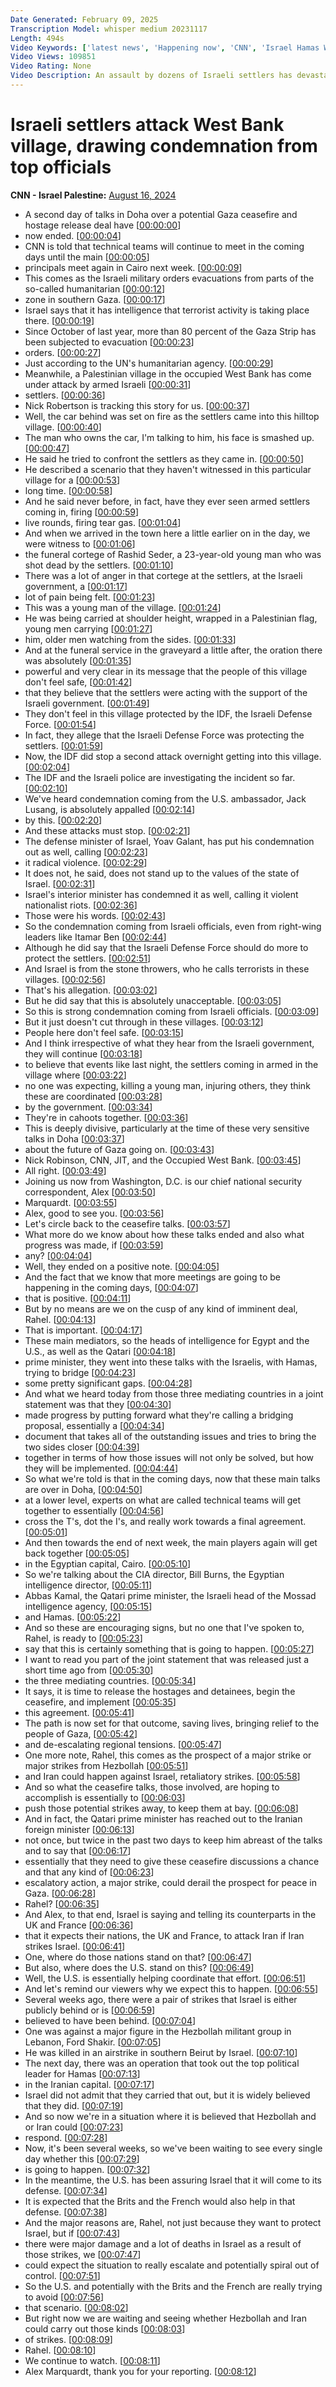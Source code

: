 ```yaml
---
Date Generated: February 09, 2025
Transcription Model: whisper medium 20231117
Length: 494s
Video Keywords: ['latest news', 'Happening now', 'CNN', 'Israel Hamas War', 'Benjamin Netanyahu', 'Hamas', 'Hezbollah', 'Gaza Strip', 'Gaza', 'Rafah', 'Lebanon', 'IDF', 'Israel Defense Forces', 'Israel Military Aid', 'Tel Aviv', 'Middle East', 'Israeli Settlers', 'West Bank', 'Jit', 'Palestinian Authority', 'Palestine Red Crescent Society', 'Defense Minister Yoav Gallant', 'Israeli President Isaac Herzog', 'Itamar Ben Gvir', 'Rahel Solomon', 'CNN Newsroom', 'Nic Robertson', 'Alex Marquardt']
Video Views: 109851
Video Rating: None
Video Description: An assault by dozens of Israeli settlers has devastated a Palestinian town in the occupied West Bank, drawing blistering condemnation from top Israeli officials. More than 70 armed settlers invaded the town of Jit, firing bullets and tear gas at residents and setting several homes and cars and other property on fire, according to the head of Jit’s village council, Nasser Sedda. CNN’s Nic Robertson reports.  #CNN #News
---
```


# Israeli settlers attack West Bank village, drawing condemnation from top officials
**CNN - Israel Palestine:** [August 16, 2024](https://www.youtube.com/watch?v=YZESvtqhfqs)
*  A second day of talks in Doha over a potential Gaza ceasefire and hostage release deal have [[00:00:00](https://www.youtube.com/watch?v=YZESvtqhfqs&t=0.0s)]
*  now ended. [[00:00:04](https://www.youtube.com/watch?v=YZESvtqhfqs&t=4.66s)]
*  CNN is told that technical teams will continue to meet in the coming days until the main [[00:00:05](https://www.youtube.com/watch?v=YZESvtqhfqs&t=5.66s)]
*  principals meet again in Cairo next week. [[00:00:09](https://www.youtube.com/watch?v=YZESvtqhfqs&t=9.66s)]
*  This comes as the Israeli military orders evacuations from parts of the so-called humanitarian [[00:00:12](https://www.youtube.com/watch?v=YZESvtqhfqs&t=12.540000000000001s)]
*  zone in southern Gaza. [[00:00:17](https://www.youtube.com/watch?v=YZESvtqhfqs&t=17.12s)]
*  Israel says that it has intelligence that terrorist activity is taking place there. [[00:00:19](https://www.youtube.com/watch?v=YZESvtqhfqs&t=19.2s)]
*  Since October of last year, more than 80 percent of the Gaza Strip has been subjected to evacuation [[00:00:23](https://www.youtube.com/watch?v=YZESvtqhfqs&t=23.18s)]
*  orders. [[00:00:27](https://www.youtube.com/watch?v=YZESvtqhfqs&t=27.92s)]
*  Just according to the UN's humanitarian agency. [[00:00:29](https://www.youtube.com/watch?v=YZESvtqhfqs&t=29.0s)]
*  Meanwhile, a Palestinian village in the occupied West Bank has come under attack by armed Israeli [[00:00:31](https://www.youtube.com/watch?v=YZESvtqhfqs&t=31.6s)]
*  settlers. [[00:00:36](https://www.youtube.com/watch?v=YZESvtqhfqs&t=36.96s)]
*  Nick Robertson is tracking this story for us. [[00:00:37](https://www.youtube.com/watch?v=YZESvtqhfqs&t=37.96s)]
*  Well, the car behind was set on fire as the settlers came into this hilltop village. [[00:00:40](https://www.youtube.com/watch?v=YZESvtqhfqs&t=40.64s)]
*  The man who owns the car, I'm talking to him, his face is smashed up. [[00:00:47](https://www.youtube.com/watch?v=YZESvtqhfqs&t=47.08s)]
*  He said he tried to confront the settlers as they came in. [[00:00:50](https://www.youtube.com/watch?v=YZESvtqhfqs&t=50.6s)]
*  He described a scenario that they haven't witnessed in this particular village for a [[00:00:53](https://www.youtube.com/watch?v=YZESvtqhfqs&t=53.32s)]
*  long time. [[00:00:58](https://www.youtube.com/watch?v=YZESvtqhfqs&t=58.239999999999995s)]
*  And he said never before, in fact, have they ever seen armed settlers coming in, firing [[00:00:59](https://www.youtube.com/watch?v=YZESvtqhfqs&t=59.239999999999995s)]
*  live rounds, firing tear gas. [[00:01:04](https://www.youtube.com/watch?v=YZESvtqhfqs&t=64.16s)]
*  And when we arrived in the town here a little earlier on in the day, we were witness to [[00:01:06](https://www.youtube.com/watch?v=YZESvtqhfqs&t=66.52s)]
*  the funeral cortege of Rashid Seder, a 23-year-old young man who was shot dead by the settlers. [[00:01:10](https://www.youtube.com/watch?v=YZESvtqhfqs&t=70.6s)]
*  There was a lot of anger in that cortege at the settlers, at the Israeli government, a [[00:01:17](https://www.youtube.com/watch?v=YZESvtqhfqs&t=77.62s)]
*  lot of pain being felt. [[00:01:23](https://www.youtube.com/watch?v=YZESvtqhfqs&t=83.2s)]
*  This was a young man of the village. [[00:01:24](https://www.youtube.com/watch?v=YZESvtqhfqs&t=84.98s)]
*  He was being carried at shoulder height, wrapped in a Palestinian flag, young men carrying [[00:01:27](https://www.youtube.com/watch?v=YZESvtqhfqs&t=87.22s)]
*  him, older men watching from the sides. [[00:01:33](https://www.youtube.com/watch?v=YZESvtqhfqs&t=93.42s)]
*  And at the funeral service in the graveyard a little after, the oration there was absolutely [[00:01:35](https://www.youtube.com/watch?v=YZESvtqhfqs&t=95.82s)]
*  powerful and very clear in its message that the people of this village don't feel safe, [[00:01:42](https://www.youtube.com/watch?v=YZESvtqhfqs&t=102.06s)]
*  that they believe that the settlers were acting with the support of the Israeli government. [[00:01:49](https://www.youtube.com/watch?v=YZESvtqhfqs&t=109.58s)]
*  They don't feel in this village protected by the IDF, the Israeli Defense Force. [[00:01:54](https://www.youtube.com/watch?v=YZESvtqhfqs&t=114.44s)]
*  In fact, they allege that the Israeli Defense Force was protecting the settlers. [[00:01:59](https://www.youtube.com/watch?v=YZESvtqhfqs&t=119.67999999999999s)]
*  Now, the IDF did stop a second attack overnight getting into this village. [[00:02:04](https://www.youtube.com/watch?v=YZESvtqhfqs&t=124.96s)]
*  The IDF and the Israeli police are investigating the incident so far. [[00:02:10](https://www.youtube.com/watch?v=YZESvtqhfqs&t=130.04s)]
*  We've heard condemnation coming from the U.S. ambassador, Jack Lusang, is absolutely appalled [[00:02:14](https://www.youtube.com/watch?v=YZESvtqhfqs&t=134.84s)]
*  by this. [[00:02:20](https://www.youtube.com/watch?v=YZESvtqhfqs&t=140.18s)]
*  And these attacks must stop. [[00:02:21](https://www.youtube.com/watch?v=YZESvtqhfqs&t=141.18s)]
*  The defense minister of Israel, Yoav Galant, has put his condemnation out as well, calling [[00:02:23](https://www.youtube.com/watch?v=YZESvtqhfqs&t=143.51999999999998s)]
*  it radical violence. [[00:02:29](https://www.youtube.com/watch?v=YZESvtqhfqs&t=149.64s)]
*  It does not, he said, does not stand up to the values of the state of Israel. [[00:02:31](https://www.youtube.com/watch?v=YZESvtqhfqs&t=151.12s)]
*  Israel's interior minister has condemned it as well, calling it violent nationalist riots. [[00:02:36](https://www.youtube.com/watch?v=YZESvtqhfqs&t=156.64s)]
*  Those were his words. [[00:02:43](https://www.youtube.com/watch?v=YZESvtqhfqs&t=163.62s)]
*  So the condemnation coming from Israeli officials, even from right-wing leaders like Itamar Ben [[00:02:44](https://www.youtube.com/watch?v=YZESvtqhfqs&t=164.76s)]
*  Although he did say that the Israeli Defense Force should do more to protect the settlers. [[00:02:51](https://www.youtube.com/watch?v=YZESvtqhfqs&t=171.52s)]
*  And Israel is from the stone throwers, who he calls terrorists in these villages. [[00:02:56](https://www.youtube.com/watch?v=YZESvtqhfqs&t=176.84s)]
*  That's his allegation. [[00:03:02](https://www.youtube.com/watch?v=YZESvtqhfqs&t=182.32000000000002s)]
*  But he did say that this is absolutely unacceptable. [[00:03:05](https://www.youtube.com/watch?v=YZESvtqhfqs&t=185.04000000000002s)]
*  So this is strong condemnation coming from Israeli officials. [[00:03:09](https://www.youtube.com/watch?v=YZESvtqhfqs&t=189.3s)]
*  But it just doesn't cut through in these villages. [[00:03:12](https://www.youtube.com/watch?v=YZESvtqhfqs&t=192.54000000000002s)]
*  People here don't feel safe. [[00:03:15](https://www.youtube.com/watch?v=YZESvtqhfqs&t=195.6s)]
*  And I think irrespective of what they hear from the Israeli government, they will continue [[00:03:18](https://www.youtube.com/watch?v=YZESvtqhfqs&t=198.48s)]
*  to believe that events like last night, the settlers coming in armed in the village where [[00:03:22](https://www.youtube.com/watch?v=YZESvtqhfqs&t=202.6s)]
*  no one was expecting, killing a young man, injuring others, they think these are coordinated [[00:03:28](https://www.youtube.com/watch?v=YZESvtqhfqs&t=208.48s)]
*  by the government. [[00:03:34](https://www.youtube.com/watch?v=YZESvtqhfqs&t=214.88s)]
*  They're in cahoots together. [[00:03:36](https://www.youtube.com/watch?v=YZESvtqhfqs&t=216.16s)]
*  This is deeply divisive, particularly at the time of these very sensitive talks in Doha [[00:03:37](https://www.youtube.com/watch?v=YZESvtqhfqs&t=217.86s)]
*  about the future of Gaza going on. [[00:03:43](https://www.youtube.com/watch?v=YZESvtqhfqs&t=223.51999999999998s)]
*  Nick Robinson, CNN, JIT, and the Occupied West Bank. [[00:03:45](https://www.youtube.com/watch?v=YZESvtqhfqs&t=225.79999999999998s)]
*  All right. [[00:03:49](https://www.youtube.com/watch?v=YZESvtqhfqs&t=229.79999999999998s)]
*  Joining us now from Washington, D.C. is our chief national security correspondent, Alex [[00:03:50](https://www.youtube.com/watch?v=YZESvtqhfqs&t=230.79999999999998s)]
*  Marquardt. [[00:03:55](https://www.youtube.com/watch?v=YZESvtqhfqs&t=235.23999999999998s)]
*  Alex, good to see you. [[00:03:56](https://www.youtube.com/watch?v=YZESvtqhfqs&t=236.23999999999998s)]
*  Let's circle back to the ceasefire talks. [[00:03:57](https://www.youtube.com/watch?v=YZESvtqhfqs&t=237.23999999999998s)]
*  What more do we know about how these talks ended and also what progress was made, if [[00:03:59](https://www.youtube.com/watch?v=YZESvtqhfqs&t=239.04s)]
*  any? [[00:04:04](https://www.youtube.com/watch?v=YZESvtqhfqs&t=244.12s)]
*  Well, they ended on a positive note. [[00:04:05](https://www.youtube.com/watch?v=YZESvtqhfqs&t=245.12s)]
*  And the fact that we know that more meetings are going to be happening in the coming days, [[00:04:07](https://www.youtube.com/watch?v=YZESvtqhfqs&t=247.73999999999998s)]
*  that is positive. [[00:04:11](https://www.youtube.com/watch?v=YZESvtqhfqs&t=251.73999999999998s)]
*  But by no means are we on the cusp of any kind of imminent deal, Rahel. [[00:04:13](https://www.youtube.com/watch?v=YZESvtqhfqs&t=253.72s)]
*  That is important. [[00:04:17](https://www.youtube.com/watch?v=YZESvtqhfqs&t=257.36s)]
*  These main mediators, so the heads of intelligence for Egypt and the U.S., as well as the Qatari [[00:04:18](https://www.youtube.com/watch?v=YZESvtqhfqs&t=258.68s)]
*  prime minister, they went into these talks with the Israelis, with Hamas, trying to bridge [[00:04:23](https://www.youtube.com/watch?v=YZESvtqhfqs&t=263.08s)]
*  some pretty significant gaps. [[00:04:28](https://www.youtube.com/watch?v=YZESvtqhfqs&t=268.32s)]
*  And what we heard today from those three mediating countries in a joint statement was that they [[00:04:30](https://www.youtube.com/watch?v=YZESvtqhfqs&t=270.71999999999997s)]
*  made progress by putting forward what they're calling a bridging proposal, essentially a [[00:04:34](https://www.youtube.com/watch?v=YZESvtqhfqs&t=274.58s)]
*  document that takes all of the outstanding issues and tries to bring the two sides closer [[00:04:39](https://www.youtube.com/watch?v=YZESvtqhfqs&t=279.88s)]
*  together in terms of how those issues will not only be solved, but how they will be implemented. [[00:04:44](https://www.youtube.com/watch?v=YZESvtqhfqs&t=284.8s)]
*  So what we're told is that in the coming days, now that these main talks are over in Doha, [[00:04:50](https://www.youtube.com/watch?v=YZESvtqhfqs&t=290.64s)]
*  at a lower level, experts on what are called technical teams will get together to essentially [[00:04:56](https://www.youtube.com/watch?v=YZESvtqhfqs&t=296.08s)]
*  cross the T's, dot the I's, and really work towards a final agreement. [[00:05:01](https://www.youtube.com/watch?v=YZESvtqhfqs&t=301.08s)]
*  And then towards the end of next week, the main players again will get back together [[00:05:05](https://www.youtube.com/watch?v=YZESvtqhfqs&t=305.76s)]
*  in the Egyptian capital, Cairo. [[00:05:10](https://www.youtube.com/watch?v=YZESvtqhfqs&t=310.24s)]
*  So we're talking about the CIA director, Bill Burns, the Egyptian intelligence director, [[00:05:11](https://www.youtube.com/watch?v=YZESvtqhfqs&t=311.84s)]
*  Abbas Kamal, the Qatari prime minister, the Israeli head of the Mossad intelligence agency, [[00:05:15](https://www.youtube.com/watch?v=YZESvtqhfqs&t=315.59999999999997s)]
*  and Hamas. [[00:05:22](https://www.youtube.com/watch?v=YZESvtqhfqs&t=322.56s)]
*  And so these are encouraging signs, but no one that I've spoken to, Rahel, is ready to [[00:05:23](https://www.youtube.com/watch?v=YZESvtqhfqs&t=323.56s)]
*  say that this is certainly something that is going to happen. [[00:05:27](https://www.youtube.com/watch?v=YZESvtqhfqs&t=327.8s)]
*  I want to read you part of the joint statement that was released just a short time ago from [[00:05:30](https://www.youtube.com/watch?v=YZESvtqhfqs&t=330.28s)]
*  the three mediating countries. [[00:05:34](https://www.youtube.com/watch?v=YZESvtqhfqs&t=334.2s)]
*  It says, it is time to release the hostages and detainees, begin the ceasefire, and implement [[00:05:35](https://www.youtube.com/watch?v=YZESvtqhfqs&t=335.56s)]
*  this agreement. [[00:05:41](https://www.youtube.com/watch?v=YZESvtqhfqs&t=341.32s)]
*  The path is now set for that outcome, saving lives, bringing relief to the people of Gaza, [[00:05:42](https://www.youtube.com/watch?v=YZESvtqhfqs&t=342.36s)]
*  and de-escalating regional tensions. [[00:05:47](https://www.youtube.com/watch?v=YZESvtqhfqs&t=347.68s)]
*  One more note, Rahel, this comes as the prospect of a major strike or major strikes from Hezbollah [[00:05:51](https://www.youtube.com/watch?v=YZESvtqhfqs&t=351.42s)]
*  and Iran could happen against Israel, retaliatory strikes. [[00:05:58](https://www.youtube.com/watch?v=YZESvtqhfqs&t=358.76s)]
*  And so what the ceasefire talks, those involved, are hoping to accomplish is essentially to [[00:06:03](https://www.youtube.com/watch?v=YZESvtqhfqs&t=363.4s)]
*  push those potential strikes away, to keep them at bay. [[00:06:08](https://www.youtube.com/watch?v=YZESvtqhfqs&t=368.59999999999997s)]
*  And in fact, the Qatari prime minister has reached out to the Iranian foreign minister [[00:06:13](https://www.youtube.com/watch?v=YZESvtqhfqs&t=373.64s)]
*  not once, but twice in the past two days to keep him abreast of the talks and to say that [[00:06:17](https://www.youtube.com/watch?v=YZESvtqhfqs&t=377.67999999999995s)]
*  essentially that they need to give these ceasefire discussions a chance and that any kind of [[00:06:23](https://www.youtube.com/watch?v=YZESvtqhfqs&t=383.4s)]
*  escalatory action, a major strike, could derail the prospect for peace in Gaza. [[00:06:28](https://www.youtube.com/watch?v=YZESvtqhfqs&t=388.6s)]
*  Rahel? [[00:06:35](https://www.youtube.com/watch?v=YZESvtqhfqs&t=395.44s)]
*  And Alex, to that end, Israel is saying and telling its counterparts in the UK and France [[00:06:36](https://www.youtube.com/watch?v=YZESvtqhfqs&t=396.44s)]
*  that it expects their nations, the UK and France, to attack Iran if Iran strikes Israel. [[00:06:41](https://www.youtube.com/watch?v=YZESvtqhfqs&t=401.36s)]
*  One, where do those nations stand on that? [[00:06:47](https://www.youtube.com/watch?v=YZESvtqhfqs&t=407.08000000000004s)]
*  But also, where does the U.S. stand on this? [[00:06:49](https://www.youtube.com/watch?v=YZESvtqhfqs&t=409.52000000000004s)]
*  Well, the U.S. is essentially helping coordinate that effort. [[00:06:51](https://www.youtube.com/watch?v=YZESvtqhfqs&t=411.96000000000004s)]
*  And let's remind our viewers why we expect this to happen. [[00:06:55](https://www.youtube.com/watch?v=YZESvtqhfqs&t=415.4s)]
*  Several weeks ago, there were a pair of strikes that Israel is either publicly behind or is [[00:06:59](https://www.youtube.com/watch?v=YZESvtqhfqs&t=419.15999999999997s)]
*  believed to have been behind. [[00:07:04](https://www.youtube.com/watch?v=YZESvtqhfqs&t=424.59999999999997s)]
*  One was against a major figure in the Hezbollah militant group in Lebanon, Ford Shakir. [[00:07:05](https://www.youtube.com/watch?v=YZESvtqhfqs&t=425.84s)]
*  He was killed in an airstrike in southern Beirut by Israel. [[00:07:10](https://www.youtube.com/watch?v=YZESvtqhfqs&t=430.23999999999995s)]
*  The next day, there was an operation that took out the top political leader for Hamas [[00:07:13](https://www.youtube.com/watch?v=YZESvtqhfqs&t=433.2s)]
*  in the Iranian capital. [[00:07:17](https://www.youtube.com/watch?v=YZESvtqhfqs&t=437.84s)]
*  Israel did not admit that they carried that out, but it is widely believed that they did. [[00:07:19](https://www.youtube.com/watch?v=YZESvtqhfqs&t=439.44s)]
*  And so now we're in a situation where it is believed that Hezbollah and or Iran could [[00:07:23](https://www.youtube.com/watch?v=YZESvtqhfqs&t=443.38s)]
*  respond. [[00:07:28](https://www.youtube.com/watch?v=YZESvtqhfqs&t=448.46s)]
*  Now, it's been several weeks, so we've been waiting to see every single day whether this [[00:07:29](https://www.youtube.com/watch?v=YZESvtqhfqs&t=449.46s)]
*  is going to happen. [[00:07:32](https://www.youtube.com/watch?v=YZESvtqhfqs&t=452.9s)]
*  In the meantime, the U.S. has been assuring Israel that it will come to its defense. [[00:07:34](https://www.youtube.com/watch?v=YZESvtqhfqs&t=454.21999999999997s)]
*  It is expected that the Brits and the French would also help in that defense. [[00:07:38](https://www.youtube.com/watch?v=YZESvtqhfqs&t=458.5s)]
*  And the major reasons are, Rahel, not just because they want to protect Israel, but if [[00:07:43](https://www.youtube.com/watch?v=YZESvtqhfqs&t=463.06s)]
*  there were major damage and a lot of deaths in Israel as a result of those strikes, we [[00:07:47](https://www.youtube.com/watch?v=YZESvtqhfqs&t=467.58s)]
*  could expect the situation to really escalate and potentially spiral out of control. [[00:07:51](https://www.youtube.com/watch?v=YZESvtqhfqs&t=471.78s)]
*  So the U.S. and potentially with the Brits and the French are really trying to avoid [[00:07:56](https://www.youtube.com/watch?v=YZESvtqhfqs&t=476.21999999999997s)]
*  that scenario. [[00:08:02](https://www.youtube.com/watch?v=YZESvtqhfqs&t=482.17999999999995s)]
*  But right now we are waiting and seeing whether Hezbollah and Iran could carry out those kinds [[00:08:03](https://www.youtube.com/watch?v=YZESvtqhfqs&t=483.84s)]
*  of strikes. [[00:08:09](https://www.youtube.com/watch?v=YZESvtqhfqs&t=489.46s)]
*  Rahel. [[00:08:10](https://www.youtube.com/watch?v=YZESvtqhfqs&t=490.46s)]
*  We continue to watch. [[00:08:11](https://www.youtube.com/watch?v=YZESvtqhfqs&t=491.46s)]
*  Alex Marquardt, thank you for your reporting. [[00:08:12](https://www.youtube.com/watch?v=YZESvtqhfqs&t=492.46s)]
